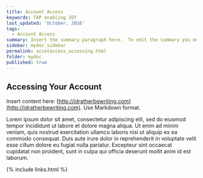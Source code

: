 ```yaml
---
title: Account Access
keywords: TAP enabling IOT
last_updated: 'October, 2016'
tags:
  - Account Access
summary: Insert the summary paragraph here.  To edit the summary you must edit the meta data for this post. 
sidebar: mydoc_sidebar
permalink: accetaccess_accessing.html
folder: mydoc
published: true
---
```


## Accessing Your Account

Insert content here: [http://idratherbewriting.com](http://idratherbewriting.com). Use Markdown format.

Lorem ipsum dolor sit amet, consectetur adipiscing elit, sed do eiusmod tempor incididunt ut labore et dolore magna aliqua. Ut enim ad minim veniam, quis nostrud exercitation ullamco laboris nisi ut aliquip ex ea commodo consequat. Duis aute irure dolor in reprehenderit in voluptate velit esse cillum dolore eu fugiat nulla pariatur. Excepteur sint occaecat cupidatat non proident, sunt in culpa qui officia deserunt mollit anim id est laborum.

{% include links.html %}